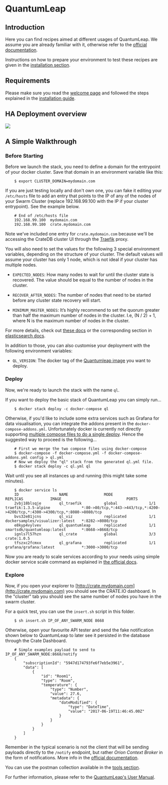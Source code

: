 # QuantumLeap

## Introduction

Here you can find recipes aimed at different usages of QuantumLeap. We assume
you are already familiar with it, otherwise refer to the
[official documentation](https://smartsdk.github.io/ngsi-timeseries-api/).

Instructions on how to prepare your environment to test these recipes are given
in the [installation section](../../installation.md).

## Requirements

Please make sure you read the [welcome page](../../index.md) and followed the
steps explained in the [installation guide](../../installation.md).

## HA Deployment overview

<img src='http://g.gravizo.com/g?
  digraph G {
      rankdir=LR;
      	compound=true;
      	node [shape="record" style="filled"];
      	splines=line;
      	Client [fillcolor="aliceblue"];
      	subgraph cluster {
      		label="3-Nodes Docker Swarm Cluster";
      		"Traefik" [fillcolor="aliceblue"];
      		"Swarm LB" [fillcolor="aliceblue"];
      		subgraph cluster_0 {
      			label="QuantumLeap";
                QL2 [fillcolor="aliceblue"];
                QL1 [fillcolor="aliceblue"];
                QL3 [fillcolor="aliceblue"];
      		}
      		subgraph cluster_1 {
      			label="CrateDB stack";
      			Crate1 [fillcolor="aliceblue"];
      			Crate2 [fillcolor="aliceblue"];
      			Crate3 [fillcolor="aliceblue"];
      		}
      		subgraph cluster_2 {
      			label="Grafana";
      			Grafana1 [fillcolor="aliceblue"];
      		}
      	}
      	Client -> "Swarm LB" [label="8668",lhead=cluster_0];
      	Client -> "Traefik" [label="4200",lhead=cluster_0];
      	Client -> "Grafana1" [label="3000",lhead=cluster_0];
      	"Swarm LB" -> {QL1,QL2,QL3};
      	Traefik -> Crate1 [lhead=cluster_1];
        Grafana1 -> Crate1 [lhead=cluster_1];
      	QL1 -> Crate1 [lhead=cluster_1];
      	QL2 -> Crate1 [lhead=cluster_1];
      	QL3 -> Crate1 [lhead=cluster_1];
      	Crate1 -> {Crate2, Crate3} [dir="both"];
        Crate2 -> {Crate3} [dir="both"];
  }
'>


## A Simple Walkthrough

### Before Starting

Before we launch the stack, you need to define a domain for the entrypoint
of your docker cluster. Save that domain in an environment variable like this:

```
    $ export CLUSTER_DOMAIN=mydomain.com
```

If you are just testing locally and don't own one, you can fake it editing your
`/etc/hosts` file to add an entry that points to the IP of any of the nodes of
your Swarm Cluster (replace 192.168.99.100 with the IP if your cluster
entrypoint). See the example below.

```
    # End of /etc/hosts file
    192.168.99.100  mydomain.com
    192.168.99.100  crate.mydomain.com
```

Note we've included one entry for `crate.mydomain.com` because we'll be
accessing the CrateDB cluster UI through the [Traefik](https://traefik.io)
proxy.

You will also need to set the values for the following 3 special environment
variables, depending on the structure of your cluster. The default values will
assume your cluster has only 1 node, which is not ideal if your cluster has
multiple nodes.

- `EXPECTED_NODES`: How many nodes to wait for until the cluster state is
  recovered. The value should be equal to the number of nodes in the cluster.

- `RECOVER_AFTER_NODES`: The number of nodes that need to be started before any
  cluster state recovery will start.

- `MINIMUM_MASTER_NODES`: It’s highly recommend to set the quorum greater than
  half the maximum number of nodes in the cluster. I.e, (N / 2) + 1, where N is
  the maximum number of nodes in the cluster.

For more details, check out
[these docs](https://crate.io/docs/crate/guide/en/latest/scale/multi_node_setup.html#id10)
or the corresponding section in
[elasticsearch docs](https://www.elastic.co/guide/en/elasticsearch/reference/current/modules-gateway.html).

In addition to those, you can also customise your deployment with the following
environment variables:

- `QL_VERSION`: The docker tag of the [Quantumleap image](https://hub.docker.com/r/smartsdk/quantumleap/)
 you want to deploy.

### Deploy

Now, we're ready to launch the stack with the name `ql`.

If you want to deploy the basic stack of QuantumLeap you can simply run...

```
    $ docker stack deploy -c docker-compose ql
```

Otherwise, if you'd like to include some extra services such as Grafana for data
visualisation, you can integrate the addons present in the
`docker-compose-addons.yml`. Unfortunately docker is currently not directly
supporting
[multiple compose files to do a single deploy](https://github.com/moby/moby/issues/30127).
Hence the suggested way to proceed is the following...

```
    # First we merge the two compose files using docker-compose
    $ docker-compose -f docker-compose.yml -f docker-compose-addons.yml config > ql.yml
    # Now we deploy the "ql" stack from the generated ql.yml file.
    $ docker stack deploy -c ql.yml ql
```

Wait until you see all instances up and running (this might take some minutes).

```
    $ docker service ls
    ID                  NAME                MODE                REPLICAS            IMAGE                             PORTS
    2vbj18blsqje        ql_traefik          global              1/1                 traefik:1.3.5-alpine              *:80->80/tcp,*:443->443/tcp,*:4200->4200/tcp,*:4300->4300/tcp,*:8080->8080/tcp
    bvs32e81jcns        ql_viz              replicated          1/1                 dockersamples/visualizer:latest   *:8282->8080/tcp
    e8kyp4vylvev        ql_quantumleap      replicated          1/1                 smartsdk/quantumleap:latest       *:8668->8668/tcp
    ignls7l57hzn        ql_crate            global              3/3                 crate:1.0.5                       
    tfszxc2fcmxx        ql_grafana          replicated          1/1                 grafana/grafana:latest            *:3000->3000/tcp
```

Now you are ready to scale services according to your needs using simple docker
service scale command as explained in
[the official docs](https://docs.docker.com/engine/swarm/swarm-tutorial/scale-service/).

### Explore

Now, if you open your explorer to
[http://crate.mydomain.com](http://crate.mydomain.com) you should see the
CRATE.IO dashboard. In the "cluster" tab you should see the same number of nodes
you have in the swarm cluster.

For a quick test, you can use the `insert.sh` script in this folder.

```
    $ sh insert.sh IP_OF_ANY_SWARM_NODE 8668
```

Otherwise, open your favourite API tester and send the fake notification shown
below to QuantumLeap to later see it persisted in the database through the Crate
Dashboard.

```
    # Simple examples payload to send to IP_OF_ANY_SWARM_NODE:8668/notify
    {
        "subscriptionId": "5947d174793fe6f7eb5e3961",
        "data": [
            {
                "id": "Room1",
                "type": "Room",
                "temperature": {
                    "type": "Number",
                    "value": 27.6,
                    "metadata": {
                        "dateModified": {
                            "type": "DateTime",
                            "value": "2017-06-19T11:46:45.00Z"
                        }
                    }
                }
            }
        ]
    }
```

Remember in the typical scenario is not the client that will be sending payloads
directly to the `/notify` endpoint, but rather *Orion Context Broker* in the
form of notifications. More info in the
[official documentation](https://smartsdk.github.io/ngsi-timeseries-api/).

You can use the postman collection available in the
[tools section](../../tools/readme.md).

For further information, please refer to the
[QuantumLeap's User Manual](https://smartsdk.github.io/ngsi-timeseries-api/).

